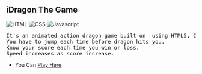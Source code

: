 ## iDragon The Game 

![HTML](https://img.shields.io/badge/HTML-5.2-blue)
![CSS](https://img.shields.io/badge/CSS-3.15-orange)
![Javascript](https://img.shields.io/badge/JavaScript-ES6%2B-yellowgreen)

<pre>
It's an animated action dragon game built on  using HTML5, CSS3 & JavaScript.
You have to jump each time before dragon hits you.
Know your score each time you win or loss.
Speed increases as score increase.
</pre>

* You Can [Play Here](https://github.com/umanique/iDragonthegame)
